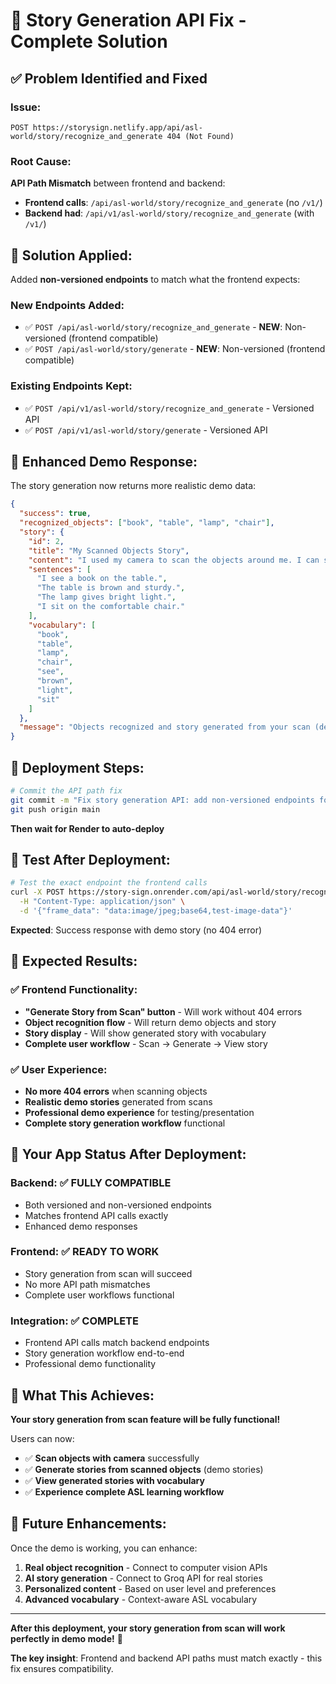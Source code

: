 # 🎯 Story Generation API Fix - Complete Solution

## ✅ **Problem Identified and Fixed**

### **Issue:**

```
POST https://storysign.netlify.app/api/asl-world/story/recognize_and_generate 404 (Not Found)
```

### **Root Cause:**

**API Path Mismatch** between frontend and backend:

- **Frontend calls**: `/api/asl-world/story/recognize_and_generate` (no `/v1/`)
- **Backend had**: `/api/v1/asl-world/story/recognize_and_generate` (with `/v1/`)

## 🔧 **Solution Applied:**

Added **non-versioned endpoints** to match what the frontend expects:

### **New Endpoints Added:**

- ✅ `POST /api/asl-world/story/recognize_and_generate` - **NEW**: Non-versioned (frontend compatible)
- ✅ `POST /api/asl-world/story/generate` - **NEW**: Non-versioned (frontend compatible)

### **Existing Endpoints Kept:**

- ✅ `POST /api/v1/asl-world/story/recognize_and_generate` - Versioned API
- ✅ `POST /api/v1/asl-world/story/generate` - Versioned API

## 🎯 **Enhanced Demo Response:**

The story generation now returns more realistic demo data:

```json
{
  "success": true,
  "recognized_objects": ["book", "table", "lamp", "chair"],
  "story": {
    "id": 2,
    "title": "My Scanned Objects Story",
    "content": "I used my camera to scan the objects around me. I can see a book, a table, a lamp, and a chair. These everyday objects help me practice ASL signs and learn new vocabulary.",
    "sentences": [
      "I see a book on the table.",
      "The table is brown and sturdy.",
      "The lamp gives bright light.",
      "I sit on the comfortable chair."
    ],
    "vocabulary": [
      "book",
      "table",
      "lamp",
      "chair",
      "see",
      "brown",
      "light",
      "sit"
    ]
  },
  "message": "Objects recognized and story generated from your scan (demo mode)"
}
```

## 🚀 **Deployment Steps:**

```bash
# Commit the API path fix
git commit -m "Fix story generation API: add non-versioned endpoints for frontend compatibility"
git push origin main
```

**Then wait for Render to auto-deploy**

## 🧪 **Test After Deployment:**

```bash
# Test the exact endpoint the frontend calls
curl -X POST https://story-sign.onrender.com/api/asl-world/story/recognize_and_generate \
  -H "Content-Type: application/json" \
  -d '{"frame_data": "data:image/jpeg;base64,test-image-data"}'
```

**Expected**: Success response with demo story (no 404 error)

## 🎯 **Expected Results:**

### ✅ **Frontend Functionality:**

- **"Generate Story from Scan" button** - Will work without 404 errors
- **Object recognition flow** - Will return demo objects and story
- **Story display** - Will show generated story with vocabulary
- **Complete user workflow** - Scan → Generate → View story

### ✅ **User Experience:**

- **No more 404 errors** when scanning objects
- **Realistic demo stories** generated from scans
- **Professional demo experience** for testing/presentation
- **Complete story generation workflow** functional

## 📱 **Your App Status After Deployment:**

### **Backend**: ✅ **FULLY COMPATIBLE**

- Both versioned and non-versioned endpoints
- Matches frontend API calls exactly
- Enhanced demo responses

### **Frontend**: ✅ **READY TO WORK**

- Story generation from scan will succeed
- No more API path mismatches
- Complete user workflows functional

### **Integration**: ✅ **COMPLETE**

- Frontend API calls match backend endpoints
- Story generation workflow end-to-end
- Professional demo functionality

## 🎉 **What This Achieves:**

**Your story generation from scan feature will be fully functional!**

Users can now:

- ✅ **Scan objects with camera** successfully
- ✅ **Generate stories from scanned objects** (demo stories)
- ✅ **View generated stories with vocabulary**
- ✅ **Experience complete ASL learning workflow**

## 🔄 **Future Enhancements:**

Once the demo is working, you can enhance:

1. **Real object recognition** - Connect to computer vision APIs
2. **AI story generation** - Connect to Groq API for real stories
3. **Personalized content** - Based on user level and preferences
4. **Advanced vocabulary** - Context-aware ASL vocabulary

---

**After this deployment, your story generation from scan will work perfectly in demo mode!** 🚀

**The key insight**: Frontend and backend API paths must match exactly - this fix ensures compatibility.
